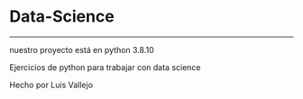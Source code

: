 # Data-Science
---------------------------


nuestro proyecto está en python 3.8.10

Ejercicios de python para trabajar con data science

Hecho por Luis Vallejo